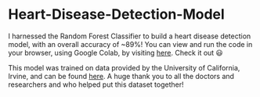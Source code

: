 # Heart-Disease-Detection-Model
I harnessed the Random Forest Classifier to build a heart disease detection model, with an overall accuracy of ~89%! You can view and run the code in your browser, using Google Colab, by visiting [here](https://colab.research.google.com/drive/1G1HlbyRFPrqkaCB7GhAEb_6kB9HsNaju?usp=sharing). Check it out 😃

This model was trained on data provided by the University of California, Irvine, and can be found [here](https://archive.ics.uci.edu/ml/datasets/heart+disease). A huge thank you to all the doctors and researchers and who helped put this dataset together!
